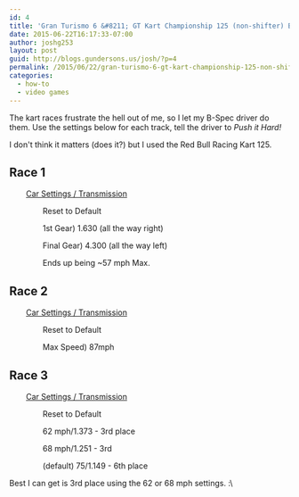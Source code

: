 ```yaml
---
id: 4
title: 'Gran Turismo 6 &#8211; GT Kart Championship 125 (non-shifter) B-Spec guide'
date: 2015-06-22T16:17:33-07:00
author: joshg253
layout: post
guid: http://blogs.gundersons.us/josh/?p=4
permalink: /2015/06/22/gran-turismo-6-gt-kart-championship-125-non-shifter-b-spec-guide/
categories:
  - how-to
  - video games
---
```

The kart races frustrate the hell out of me, so I let my B-Spec driver do them. Use the settings below for each track, tell the driver to <em>Push it Hard!</em>

I don't think it matters (does it?) but I used the Red Bull Racing Kart 125.

<h2>Race 1</h2>

<p style="padding-left: 30px;"><span style="text-decoration: underline;">Car Settings / Transmission</span></p>

<p style="padding-left: 60px;">Reset to Default</p>

<p style="padding-left: 60px;">1st Gear) 1.630 (all the way right)</p>

<p style="padding-left: 60px;">Final Gear) 4.300 (all the way left)</p>

<p style="padding-left: 60px;">Ends up being ~57 mph Max.</p>

<h2>Race 2</h2>

<p style="padding-left: 30px;"><span style="text-decoration: underline;">Car Settings / Transmission</span></p>

<p style="padding-left: 60px;">Reset to Default</p>

<p style="padding-left: 60px;">Max Speed) 87mph</p>

<h2>Race 3</h2>

<p style="padding-left: 30px;"><span style="text-decoration: underline;">Car Settings / Transmission</span></p>

<p style="padding-left: 60px;">Reset to Default</p>

<p style="padding-left: 60px;">62 mph/1.373 - 3rd place</p>

<p style="padding-left: 60px;">68 mph/1.251 - 3rd</p>

<p style="padding-left: 60px;">(default) 75/1.149 - 6th place</p>

Best I can get is 3rd place using the 62 or 68 mph settings. :\